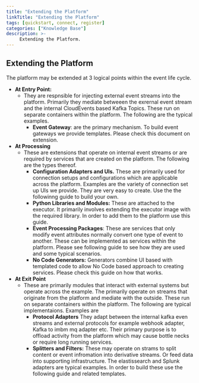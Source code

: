 ```yaml
---
title: "Extending the Platform"
linkTitle: "Extending the Platform"
tags: [quickstart, connect, register] 
categories: ["Knowledge Base"]
description: >-
     Extending the Platform.
---
```




## Extending the Platform

The platform may be extended at 3 logical points within the event life cycle.



* **At Entry Point:** 
  * They are respnsible for injecting external event streams into the platform. Primarily they mediate betweeen the exrernal event stream and the internal CloudEvents based Kafka Topics.  These run on separate containers within the platform. The following are the typical examples.
    * **Event Gateway**: are the primary mechanism.  To build event gateways we provide templates. Please check this document on extension.
* **At Processing**
  * These are extensions that operate on internal event streams or are required by services that are created on the platform. The following are the types thereof.
    * **Configuration Adapters and UIs.** These are primarily used for connection setups and configurations which are applicable across the platform. Examples are the variety of connection set up UIs we provide. They are very easy to create. Use the the followinng guide to build your own.
    * **Python Libraries and Modules:** These are attached to the executor. It primarily involves extending the executor image with the required library.  In order to add them to the platform use this guide.
    * **Event Processing Packages**: These are services that only modify event attributes normally convert one type of event to another. These can be implemented as services within the platform. Please see following guide to see how they are used and some typical scenarios. 
    * **No Code Generators:** Generators combine UI based with templated code to allow No Code based approach to creating services. Please check this guide on how that works. 
* **At Exit Point**
  * These are primarily modules that interact with external systems but operate across the example. The primarily operate on streams that originate from the platform and mediate with the outside. These run on separate containers within the platform.  The following are typical implementaions. Examples are
    * **Protocol Adapters** They adapt between the internal kafka even streams and external protocols for example webhook adapter, Kafka to imbm mq adapter etc. Their primary purpose is to offload activity from the platform which may cause bottle necks or require long running services.
    * **Splitters and Filters:** These may operate on strams to split content or event infromation into derivative streams. Or feed data into supporting infrastructure. The elastissearch and Splunk adapters are typical examples. In order to build these use the following guide and related templates.



